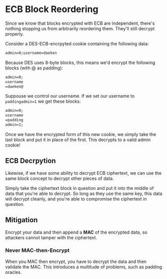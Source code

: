 # ECB Block Reordering

Since we know that blocks encrypted with ECB are independent, there's nothing stopping us from arbitrarily reordering them. They'll still decrypt properly.

Consider a DES-ECB-encrpyted cookie containing the following data:

```txt
admin=0;username=daeken
```

Because DES uses 8-byte blocks, this means we'd encrypt the following blocks (with @ as padding):

```txt
admin=0;
username
=daeken@
```

Suppouse we control our username. If we set our username to `paddingadmin=1` we get these blocks:

```txt
admin=0;
username
=padding
admin=1;
```

Once we have the encrypted form of this new cookie, we simply take the last block and put it in place of the first. This decrypts to a valid admin cookie!

## ECB Decrpytion

Likewise, if we have some ability to decrypt ECB ciphertext, we can use the same block concept to decrypt other pieces of data.

Simply take the ciphertext block in question and put it into the middle of data that you're able to decrypt. So long as they use the same key, this data will decrypt cleanly, and you're able to compromise the ciphertext in question.

## Mitigation

Encrypt your data and then append a __MAC__ of the encrypted data, so attackers cannot tamper with the ciphertext.

### Never MAC-then-Encrypt

When you MAC then encrypt, you have to decrypt the data and then validate the MAC. This introduces a multitude of problems, such as padding oracles.

